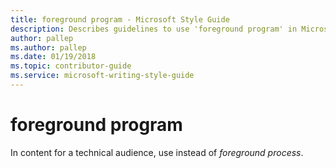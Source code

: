 ```yaml
---
title: foreground program - Microsoft Style Guide
description: Describes guidelines to use 'foreground program' in Microsoft documents. In content for a technical audience.
author: pallep
ms.author: pallep
ms.date: 01/19/2018
ms.topic: contributor-guide
ms.service: microsoft-writing-style-guide
---
```


# foreground program

In content for a technical audience, use instead of *foreground process*.
